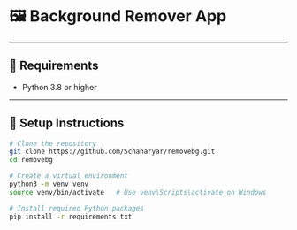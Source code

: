 # 🖼️ Background Remover App

---

## 🧰 Requirements

- Python 3.8 or higher

---

## 🔧 Setup Instructions

```bash
# Clone the repository
git clone https://github.com/Schaharyar/removebg.git
cd removebg

# Create a virtual environment
python3 -m venv venv
source venv/bin/activate   # Use venv\Scripts\activate on Windows

# Install required Python packages
pip install -r requirements.txt
